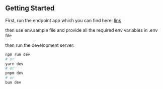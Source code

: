 ## Getting Started

First, run the endpoint app which you can find here: [link](https://github.com/nima-ca/cart-khane-api)

then use env.sample file and provide all the required env variables in .env file

then run the development server:

```bash
npm run dev
# or
yarn dev
# or
pnpm dev
# or
bun dev
```
